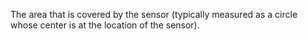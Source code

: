 The area that is covered by the sensor (typically measured as a circle whose center is at the location of the sensor).
